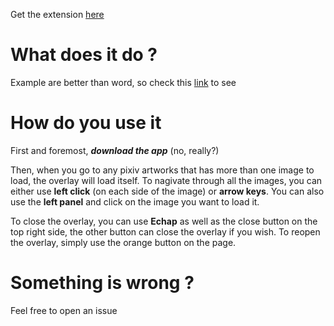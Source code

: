 Get the extension [here](https://chrome.google.com/webstore/detail/pixiv-image-overlay/gkgednhbigllgbienlgmfflijoaalpcg/related?authuser=1&hl=en-GB)

<h1>What does it do ?</h1>

Example are better than word, so check this [link](https://puu.sh/HvMVz/07dc2012a5.mp4) to see

<h1>How do you use it</h1>

First and foremost, ***download the app*** (no, really?)

Then, when you go to any pixiv artworks that has more than one image to load, the overlay will load itself.
To nagivate through all the images, you can either use **left click** (on each side of the image) or **arrow keys**.
You can also use the **left panel** and click on the image you want to load it.

To close the overlay, you can use **Echap** as well as the close button on the top right side, the other button can close the overlay if you wish. To reopen the overlay, simply use the orange button on the page.

<h1>Something is wrong ?</h1>

Feel free to open an issue
